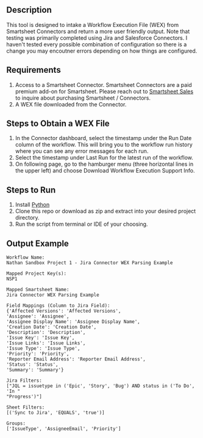 ## Description

This tool is designed to intake a Workflow Execution File (WEX) from Smartsheet Connectors and return a more user friendly output. Note that testing was primarily completed using Jira and Salesforce Connectors. I haven't tested every possible combination of configuration so there is a change you may encoutner errors depending on how things are configured. 

## Requirements

1. Access to a Smartsheet Connector. Smartsheet Connectors are a paid premium add-on for Smartsheet. Please reach out to [Smartsheet Sales](https://www.smartsheet.com/contact/sales) to inquire about purchasing Smartsheet / Connectors.
2. A WEX file downloaded from the Connector.

## Steps to Obtain a WEX File

1. In the Connector dashboard, select the timestamp under the Run Date column of the workflow. This will bring you to the workflow run history where you can see any error messages for each run.
2. Select the timestamp under Last Run for the latest run of the workflow.
3. On following page, go to the hamburger menu (three horizontal lines in the upper left) and choose Download Workflow Execution Support Info.

## Steps to Run

1. Install [Python](https://www.python.org/downloads/)
2. Clone this repo or download as zip and extract into your desired project directory.
3. Run the script from terminal or IDE of your choosing. 

## Output Example

```
Workflow Name: 
Nathan Sandbox Project 1 - Jira Connector WEX Parsing Example

Mapped Project Key(s): 
NSP1

Mapped Smartsheet Name: 
Jira Connector WEX Parsing Example

Field Mappings (Column to Jira Field): 
{'Affected Versions': 'Affected Versions',
'Assignee': 'Assignee',
'Assignee Display Name': 'Assignee Display Name',
'Creation Date': 'Creation Date',
'Description': 'Description',
'Issue Key': 'Issue Key',
'Issue Links': 'Issue Links',
'Issue Type': 'Issue Type',
'Priority': 'Priority',
'Reporter Email Address': 'Reporter Email Address',
'Status': 'Status',
'Summary': 'Summary'}

Jira Filters: 
["JQL = issuetype in ('Epic', 'Story', 'Bug') AND status in ('To Do', 'In "
"Progress')"]

Sheet Filters: 
[('Sync to Jira', 'EQUALS', 'true')]

Groups: 
['IssueType', 'AssigneeEmail', 'Priority']
```

